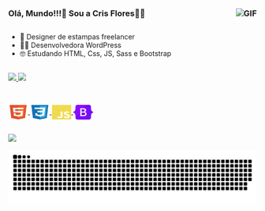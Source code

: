 ### Olá, Mundo!!!👋 Sou a Cris Flores🌺🌷 <img align="right" height="270px" alt="GIF" src="https://media.giphy.com/media/paTz7UZbPfTZFRYnnB/giphy.gif" />
##
- 🎨 Designer de estampas freelancer
- 🧑‍💻 Desenvolvedora WordPress
- 🤓 Estudando HTML, Css, JS, Sass e Bootstrap 


##



<!-- <center>
  <table>
    <tr>
        <td><img width="400px" align="left" src="https://github-readme-stats.vercel.app/api/top-langs/?username=CristianeFlores&hide=html&layout=compact&theme=react" /></td>
        <td><img width="495px" align="left" src="https://github-readme-stats.vercel.app/api?username=CristianeFlores&theme=react" /></td>
    </tr>   
  </table> 
</center>   -->



 
<div align="width">
  <a href="https://github.com/CristianeFlores">
  <img width="450px" src="https://github-readme-stats.vercel.app/api?username=CristianeFlores&show_icons=true&theme=react&include_all_commits=true&count_private=true" />
  <img width="450px" src="https://github-readme-stats.vercel.app/api/top-langs/?username=CristianeFlores&layout=compact&langs_count=7&theme=react" />
  
</div>

##
  
  <div style="display: inline_block"><br>
  <img align="center" alt="Cris-HTML" height="30" width="40" src="https://raw.githubusercontent.com/devicons/devicon/master/icons/html5/html5-original.svg">
  <img align="center" alt="Cris-CSS" height="30" width="40" src="https://raw.githubusercontent.com/devicons/devicon/master/icons/css3/css3-original.svg">  
  <img align="center" alt="Cris-Js" height="30" width="40" src="https://raw.githubusercontent.com/devicons/devicon/master/icons/javascript/javascript-plain.svg">   
  <img align="center" alt="Cris-Bootstrap" height="30" width="40" src="https://raw.githubusercontent.com/devicons/devicon/master/icons/bootstrap/bootstrap-original.svg"> 
 
<div>  
 
 ##
<!--  <a href="#" target="_blank"><img src="https://img.shields.io/badge/-Instagram-%23E4405F?style=for-the-badge&logo=instagram&logoColor=white" target="_blank"></a> -->
 <a href="#" target="_blank"><img src="https://img.shields.io/badge/-LinkedIn-%230077B5?style=for-the-badge&logo=linkedin&logoColor=white" target="_blank"></a>
  
![Snake animation](https://github.com/CristianeFlores/CristianeFlores/blob/output/github-contribution-grid-snake.svg)
 
</div>

